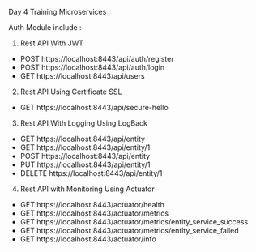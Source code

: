Day 4 Training Microservices

Auth Module include : 
1. Rest API With JWT
- POST https://localhost:8443/api/auth/register
- POST https://localhost:8443/api/auth/login
- GET https://localhost:8443/api/users
2. Rest API Using Certificate SSL
- GET https://localhost:8443/api/secure-hello
3. Rest API With Logging Using LogBack
- GET https://localhost:8443/api/entity
- GET https://localhost:8443/api/entity/1
- POST https://localhost:8443/api/entity
- PUT https://localhost:8443/api/entity/1
- DELETE https://localhost:8443/api/entity/1
4. Rest API with Monitoring Using Actuator
- GET https://localhost:8443/actuator/health
- GET https://localhost:8443/actuator/metrics
- GET https://localhost:8443/actuator/metrics/entity_service_success
- GET https://localhost:8443/actuator/metrics/entity_service_failed
- GET https://localhost:8443/actuator/info
